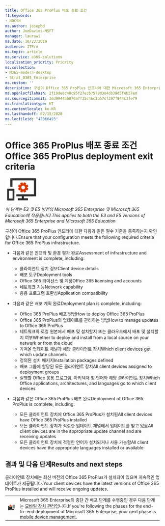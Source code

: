 ```yaml
---
title: Office 365 ProPlus 배포 종료 조건
f1.keywords:
- NOCSH
ms.author: josephd
author: JoeDavies-MSFT
manager: laurawi
ms.date: 10/23/2019
audience: ITPro
ms.topic: article
ms.service: o365-solutions
localization_priority: Priority
ms.collection:
- M365-modern-desktop
- Strat_O365_Enterprise
ms.custom: ''
description: 구성이 Office 365 ProPlus 인프라에 대한 Microsoft 365 Enterprise 조건을 충족하는지 확인합니다.
ms.openlocfilehash: 2f19de8c40c95f27e3b7578d384db39d5feb57e0
ms.sourcegitcommit: 3dd9944a6070a7f35c4bc2b57df397f844c3fe79
ms.translationtype: HT
ms.contentlocale: ko-KR
ms.lasthandoff: 02/15/2020
ms.locfileid: "42066493"
---
```

# <a name="office-365-proplus-deployment-exit-criteria"></a><span data-ttu-id="65464-103">Office 365 ProPlus 배포 종료 조건</span><span class="sxs-lookup"><span data-stu-id="65464-103">Office 365 ProPlus deployment exit criteria</span></span>

![4단계: Office 365 ProPlus](../media/deploy-foundation-infrastructure/O365proplus_icon-small.png)

<span data-ttu-id="65464-105">*이 단계는 E3 및 E5 버전의 Microsoft 365 Enterprise 및 Microsoft 365 Education에 적용됩니다.*</span><span class="sxs-lookup"><span data-stu-id="65464-105">*This applies to both the E3 and E5 versions of Microsoft 365 Enterprise and Microsoft 365 Education*</span></span>

<span data-ttu-id="65464-106">구성이 Office 365 ProPlus 인프라에 대한 다음과 같은 필수 기준을 충족하는지 확인합니다.</span><span class="sxs-lookup"><span data-stu-id="65464-106">Ensure that your configuration meets the following required criteria for Office 365 ProPlus infrastructure.</span></span>

- <span data-ttu-id="65464-107">다음과 같은 인프라 및 환경 평가 완료</span><span class="sxs-lookup"><span data-stu-id="65464-107">Assessment of infrastructure and environment is complete, including:</span></span>

    - <span data-ttu-id="65464-108">클라이언트 장치 정보</span><span class="sxs-lookup"><span data-stu-id="65464-108">Client device details</span></span>
    - <span data-ttu-id="65464-109">배포 도구</span><span class="sxs-lookup"><span data-stu-id="65464-109">Deployment tools</span></span>
    - <span data-ttu-id="65464-110">Office 365 라이선스 및 계정</span><span class="sxs-lookup"><span data-stu-id="65464-110">Office 365 licensing and accounts</span></span>
    - <span data-ttu-id="65464-111">네트워크 기능</span><span class="sxs-lookup"><span data-stu-id="65464-111">Network capability</span></span>
    - <span data-ttu-id="65464-112">응용 프로그램 호환성</span><span class="sxs-lookup"><span data-stu-id="65464-112">Application compatibility</span></span>

- <span data-ttu-id="65464-113">다음과 같은 배포 계획 완료</span><span class="sxs-lookup"><span data-stu-id="65464-113">Deployment plan is complete, including:</span></span>

    - <span data-ttu-id="65464-114">Office 365 ProPlus 배포 방법</span><span class="sxs-lookup"><span data-stu-id="65464-114">How to deploy Office 365 ProPlus</span></span>
    - <span data-ttu-id="65464-115">Office 365 ProPlus의 업데이트를 관리하는 방법</span><span class="sxs-lookup"><span data-stu-id="65464-115">How to manage updates to Office 365 ProPlus</span></span>
    - <span data-ttu-id="65464-116">네트워크의 로컬 원본에서 배포 및 설치할지 또는 클라우드에서 배포 및 설치할지 여부</span><span class="sxs-lookup"><span data-stu-id="65464-116">Whether to deploy and install from a local source on your network or from the cloud</span></span>
    - <span data-ttu-id="65464-117">가져올 업데이트 채널과 해당 클라이언트 장치</span><span class="sxs-lookup"><span data-stu-id="65464-117">Which client devices get which update channels</span></span>
    - <span data-ttu-id="65464-118">정의된 설치 패키지</span><span class="sxs-lookup"><span data-stu-id="65464-118">Installation packages defined</span></span>
    - <span data-ttu-id="65464-119">배포 그룹에 할당된 모든 클라이언트 장치</span><span class="sxs-lookup"><span data-stu-id="65464-119">All client devices assigned to deployment groups</span></span>
    - <span data-ttu-id="65464-120">실행할 Office 응용 프로그램, 아키텍처 및 언어와 해당 클라이언트 장치</span><span class="sxs-lookup"><span data-stu-id="65464-120">Which Office applications, architectures, and languages go to which client devices</span></span>

- <span data-ttu-id="65464-121">다음과 같은 Office 365 ProPlus 배포 완료</span><span class="sxs-lookup"><span data-stu-id="65464-121">Deployment of Office 365 ProPlus is complete, including:</span></span>

    - <span data-ttu-id="65464-122">모든 클라이언트 장치에 Office 365 ProPlus가 설치됨</span><span class="sxs-lookup"><span data-stu-id="65464-122">All client devices have Office 365 ProPlus installed</span></span>
    - <span data-ttu-id="65464-123">모든 클라이언트 장치가 적절한 업데이트 채널에서 업데이트를 받고 있음</span><span class="sxs-lookup"><span data-stu-id="65464-123">All client devices are in the appropriate update channel and are receiving updates</span></span>
    - <span data-ttu-id="65464-124">모든 클라이언트 장치에 적절한 언어가 설치되거나 사용 가능함</span><span class="sxs-lookup"><span data-stu-id="65464-124">All client devices have the appropriate languages installed or available</span></span>



## <a name="results-and-next-steps"></a><span data-ttu-id="65464-125">결과 및 다음 단계</span><span class="sxs-lookup"><span data-stu-id="65464-125">Results and next steps</span></span>

<span data-ttu-id="65464-126">클라이언트 장치에는 최신 버전의 Office 365 ProPlus가 설치되어 있으며 지속적인 업데이트가 제공됩니다.</span><span class="sxs-lookup"><span data-stu-id="65464-126">Your client devices have the latest versions of Office 365 ProPlus installed and will receive ongoing updates.</span></span>

|||
|:-------|:-----|
|![5단계: 모바일 디바이스 관리](../media/deploy-foundation-infrastructure/mobiledevicemgmt_icon-small.png)| <span data-ttu-id="65464-128">Microsoft 365 Enterprise의 종단 간 배포 단계를 수행중인 경우 다음 단계는 [모바일 장치 관리](mobility-infrastructure.md)입니다.</span><span class="sxs-lookup"><span data-stu-id="65464-128">If you're following the phases for the end-to-end deployment of Microsoft 365 Enterprise, your next phase is [mobile device management](mobility-infrastructure.md).</span></span> |
